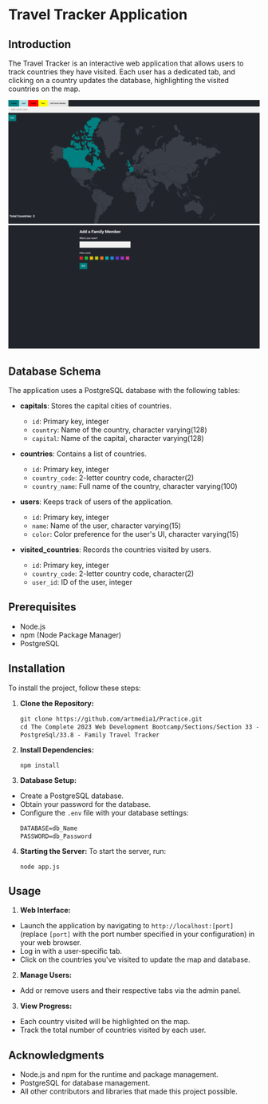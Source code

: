 # Travel Tracker Application

## Introduction
The Travel Tracker is an interactive web application that allows users to track countries they have visited. Each user has a dedicated tab, and clicking on a country updates the database, highlighting the visited countries on the map.

![Screenshot of the Application](public/Screenshot1.png)
![Screenshot of the Application](public/Screenshot2.png)

## Database Schema
The application uses a PostgreSQL database with the following tables:

- **capitals**: Stores the capital cities of countries.
  - `id`: Primary key, integer
  - `country`: Name of the country, character varying(128)
  - `capital`: Name of the capital, character varying(128)

- **countries**: Contains a list of countries.
  - `id`: Primary key, integer
  - `country_code`: 2-letter country code, character(2)
  - `country_name`: Full name of the country, character varying(100)

- **users**: Keeps track of users of the application.
  - `id`: Primary key, integer
  - `name`: Name of the user, character varying(15)
  - `color`: Color preference for the user's UI, character varying(15)

- **visited_countries**: Records the countries visited by users.
  - `id`: Primary key, integer
  - `country_code`: 2-letter country code, character(2)
  - `user_id`: ID of the user, integer

## Prerequisites
- Node.js
- npm (Node Package Manager)
- PostgreSQL

## Installation

To install the project, follow these steps:

1. **Clone the Repository:**
   ```
   git clone https://github.com/artmedia1/Practice.git
   cd The Complete 2023 Web Development Bootcamp/Sections/Section 33 - PostgreSql/33.8 - Family Travel Tracker
   ```

2. **Install Dependencies:**
   ```
   npm install
   ```
   
3. **Database Setup:**
- Create a PostgreSQL database.
- Obtain your password for the database.
- Configure the `.env` file with your database settings:
  ```
  DATABASE=db_Name
  PASSWORD=db_Password
  ```

4. **Starting the Server:**
	To start the server, run:
   ```
   node app.js
   ```
 
 
## Usage
1. **Web Interface:**
- Launch the application by navigating to `http://localhost:[port]` (replace `[port]` with the port number specified in your configuration) in your web browser.
- Log in with a user-specific tab.
- Click on the countries you've visited to update the map and database.

2. **Manage Users:**
- Add or remove users and their respective tabs via the admin panel.

3. **View Progress:**
- Each country visited will be highlighted on the map.
- Track the total number of countries visited by each user.

## Acknowledgments
- Node.js and npm for the runtime and package management.
- PostgreSQL for database management.
- All other contributors and libraries that made this project possible.
